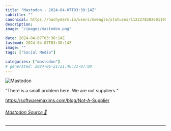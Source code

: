 ```yaml
---
title: "Mastodon - 2024-04-07T03:38:14Z"
subtitle: ""
canonical: https://hachyderm.io/users/mweagle/statuses/112227850260119596
description:
image: "/images/mastodon.png"

date: 2024-04-07T03:38:14Z
lastmod: 2024-04-07T03:38:14Z
image: ""
tags: ["Social Media"]

categories: ["mastodon"]
# generated: 2024-06-21T21:40:31-07:00
---
```

![Mastodon](/images/mastodon.png)

<p>“There is a small problem here. We are not suppliers.“</p><p><a href="https://softwaremaxims.com/blog/Not-A-Supplier" target="_blank" rel="nofollow noopener noreferrer" translate="no"><span class="invisible">https://</span><span class="ellipsis">softwaremaxims.com/blog/Not-A-</span><span class="invisible">Supplier</span></a></p>


###### [Mastodon Source 🐘](https://hachyderm.io/@mweagle/112227850260119596)

___
